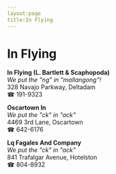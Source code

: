 ```yaml
---
layout:page
title:In Flying
---
```

# In Flying

**In Flying (L. Bartlett & Scaphopoda)**  
_We put the "ng" in "mallangong"!_  
328 Navajo Parkway, Deltadam  
☎ 191-9323



**Oscartown In**  
_We put the "ck" in "ack"_  
4469 3rd Lane, Oscartown  
☎ 642-6176



**Lq Fagales And Company**  
_We put the "ck" in "ack"_  
841 Trafalgar Avenue, Hotelston  
☎ 804-8932



